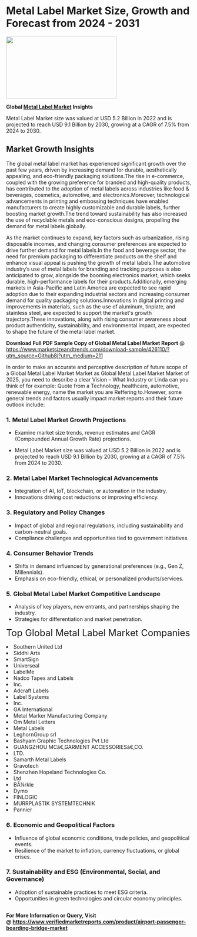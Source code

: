 <H1>Metal Label Market Size, Growth and Forecast from 2024 - 2031</H1><img class="aligncenter size-medium wp-image-584254" src="https://thirdeyenews.in/wp-content/uploads/2024/09/Global-Market-Research-300x168.jpeg" alt="" width="300" height="168" /><p><strong>Global&nbsp;<a href="https://www.marketsizeandtrends.com/download-sample/426110/?utm_source=Github8j?utm_medium=211">Metal Label Market</a> Insights</strong></p><p>Metal Label Market size was valued at USD 5.2 Billion in 2022 and is projected to reach USD 9.1 Billion by 2030, growing at a CAGR of 7.5% from 2024 to 2030.</p><p><h2>Market Growth Insights</h2> <p>The global metal label market has experienced significant growth over the past few years, driven by increasing demand for durable, aesthetically appealing, and eco-friendly packaging solutions.The rise in e-commerce, coupled with the growing preference for branded and high-quality products, has contributed to the adoption of metal labels across industries like food & beverages, cosmetics, automotive, and electronics.Moreover, technological advancements in printing and embossing techniques have enabled manufacturers to create highly customizable and durable labels, further boosting market growth.The trend toward sustainability has also increased the use of recyclable metals and eco-conscious designs, propelling the demand for metal labels globally.</p> <p>As the market continues to expand, key factors such as urbanization, rising disposable incomes, and changing consumer preferences are expected to drive further demand for metal labels.In the food and beverage sector, the need for premium packaging to differentiate products on the shelf and enhance visual appeal is pushing the growth of metal labels.The automotive industry’s use of metal labels for branding and tracking purposes is also anticipated to grow, alongside the booming electronics market, which seeks durable, high-performance labels for their products.Additionally, emerging markets in Asia-Pacific and Latin America are expected to see rapid adoption due to their expanding industrial sectors and increasing consumer demand for quality packaging solutions.Innovations in digital printing and improvements in materials, such as the use of aluminum, tinplate, and stainless steel, are expected to support the market's growth trajectory.These innovations, along with rising consumer awareness about product authenticity, sustainability, and environmental impact, are expected to shape the future of the metal label market.<p><span class=""><strong>Download Full PDF Sample Copy of Global Metal Label Market Report</strong> @ <a href="https://www.marketsizeandtrends.com/download-sample/426110/?utm_source=Github8j?utm_medium=211" target="_blank">https://www.marketsizeandtrends.com/download-sample/426110/?utm_source=Github8j?utm_medium=211</a></span></p><p>In order to make an accurate and perceptive description of future scope of a Global&nbsp;Metal Label Market Market as Global&nbsp;Metal Label Market Market of 2025, you need to describe a clear Vision &ndash; What Industry or Linda can you think of for example: Quote from a Technology, healthcare, automotive, renewable energy, name the market you are Reffering to.However, some general trends and factors usually impact market reports and their future outlook include:</p><h3>1.&nbsp;<strong>Metal Label Market Growth Projections</strong></h3><ul><li>Examine market size trends, revenue estimates and CAGR (Compounded Annual Growth Rate) projections.</li><li><p>Metal Label Market size was valued at USD 5.2 Billion in 2022 and is projected to reach USD 9.1 Billion by 2030, growing at a CAGR of 7.5% from 2024 to 2030.</p></li></ul><h3>2.&nbsp;<strong>Metal Label Market Technological Advancements</strong></h3><ul><li>Integration of AI, IoT, blockchain, or automation in the industry.</li><li>Innovations driving cost reductions or improving efficiency.</li></ul><h3>3.&nbsp;<strong>Regulatory and Policy Changes</strong></h3><ul><li>Impact of global and regional regulations, including sustainability and carbon-neutral goals.</li><li>Compliance challenges and opportunities tied to government initiatives.</li></ul><h3>4.&nbsp;<strong>Consumer Behavior Trends</strong></h3><ul><li>Shifts in demand influenced by generational preferences (e.g., Gen Z, Millennials).</li><li>Emphasis on eco-friendly, ethical, or personalized products/services.</li></ul><h3>5.&nbsp;<strong>Global Metal Label Market Competitive Landscape</strong></h3><ul><li>Analysis of key players, new entrants, and partnerships shaping the industry.</li><li>Strategies for differentiation and market penetration.</li></ul><p data-pm-slice="1 1 []"><span style="color: inherit; font-family: inherit; font-size: 25px;">Top Global Metal Label Market Companies</span></p><div class="" data-test-id=""><p><li>Southern United Ltd</li><li> Siddhi Arts</li><li> SmartSign</li><li> Universeal</li><li> LabelMe</li><li> Nadco Tapes and Labels</li><li> Inc.</li><li> Adcraft Labels</li><li> Label Systems</li><li> Inc.</li><li> GA International</li><li> Metal Marker Manufacturing Company</li><li> Om Metal Letters</li><li> Metal Labels</li><li> LeghornGroup srl</li><li> Bashyam Graphic Technologies Pvt Ltd</li><li> GUANGZHOU MCâ€‚GARMENT ACCESSORIESâ€‚CO.</li><li> LTD.</li><li> Samarth Metal Labels</li><li> Gravotech</li><li> Shenzhen Hopeland Technologies Co.</li><li>Ltd</li><li> BÃ¼rkle</li><li> Dymo</li><li> FINLOGIC</li><li> MURRPLASTIK SYSTEMTECHNIK</li><li> Pannier</li></p></div><h3>6.&nbsp;<strong>Economic and Geopolitical Factors</strong></h3><ul><li>Influence of global economic conditions, trade policies, and geopolitical events.</li><li>Resilience of the market to inflation, currency fluctuations, or global crises.</li></ul><h3>7.&nbsp;<strong>Sustainability and ESG (Environmental, Social, and Governance)</strong></h3><ul><li>Adoption of sustainable practices to meet ESG criteria.</li><li>Opportunities in green technologies and circular economy principles.</li></ul><h2><strong style="font-size: 14px;">For More Information or Query, Visit @&nbsp;</strong><a style="background-color: #ffffff; font-size: 14px;" href="https://www.marketsizeandtrends.com/report/metal-label-market/" target="_blank">https://www.verifiedmarketreports.com/product/airport-passenger-boarding-bridge-market</a></h2>